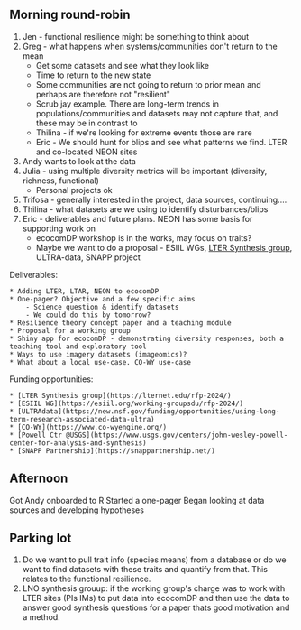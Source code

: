 ## Morning round-robin

1. Jen - functional resilience might be something to think about
2. Greg - what happens when systems/communities don't return to the mean
    - Get some datasets and see what they look like
    - Time to return to the new state
    - Some communities are not going to return to prior mean and perhaps are therefore not "resilient"
    - Scrub jay example. There are long-term trends in populations/communities and datasets may not capture that, and these may be in contrast to 
    - Thilina - if we're looking for extreme events those are rare
    - Eric - We should hunt for blips and see what patterns we find. LTER and co-located NEON sites
3. Andy wants to look at the data
4. Julia - using multiple diversity metrics will be important (diversity, richness, functional)
    - Personal projects ok
5. Trifosa - generally interested in the project, data sources, continuing....
6. Thilina - what datasets are we using to identify disturbances/blips
7. Eric - deliverables and future plans. NEON has some basis for supporting work on
    - ecocomDP workshop is in the works, may focus on traits?
    - Maybe we want to do a proposal - ESIIL WGs, [LTER Synthesis group](https://lternet.edu/rfp-2024/), ULTRA-data, SNAPP project


Deliverables:

    * Adding LTER, LTAR, NEON to ecocomDP
    * One-pager? Objective and a few specific aims
        - Science question & identify datasets
        - We could do this by tomorrow?
    * Resilience theory concept paper and a teaching module
    * Proposal for a working group
    * Shiny app for ecocomDP - demonstrating diversity responses, both a teaching tool and exploratory tool
    * Ways to use imagery datasets (imageomics)?
    * What about a local use-case. CO-WY use-case

Funding opportunities:

    * [LTER Synthesis group](https://lternet.edu/rfp-2024/)
    * [ESIIL WG](https://esiil.org/working-groupsdu/rfp-2024/)
    * [ULTRAdata](https://new.nsf.gov/funding/opportunities/using-long-term-research-associated-data-ultra)
    * [CO-WY](https://www.co-wyengine.org/)
    * [Powell Ctr @USGS](https://www.usgs.gov/centers/john-wesley-powell-center-for-analysis-and-synthesis)
    * [SNAPP Partnership](https://snappartnership.net/)

## Afternoon

Got Andy onboarded to R
Started a one-pager
Began looking at data sources and developing hypotheses




## Parking lot

1. Do we want to pull trait info (species means) from a database or do we want to find datasets with these traits and quantify from that. This relates to the functional resilience.
2. LNO synthesis grouup: if the working group's charge was to work with LTER sites (PIs IMs) to put data into ecocomDP and then use the data to answer good synthesis questions for a paper thats good motivation and a method.